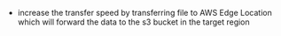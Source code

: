 
- increase the transfer speed by transferring file to AWS Edge Location which will forward the data to the s3 bucket in the target region